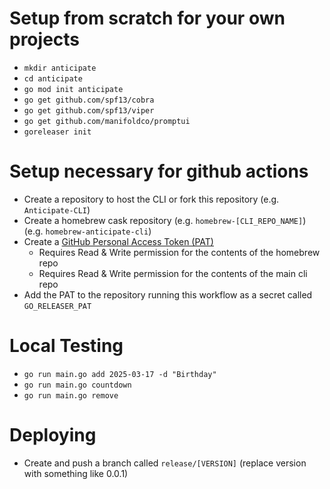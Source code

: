 # Setup from scratch for your own projects

- `mkdir anticipate`
- `cd anticipate`
- `go mod init anticipate`
- `go get github.com/spf13/cobra`
- `go get github.com/spf13/viper`
- `go get github.com/manifoldco/promptui`
- `goreleaser init`

# Setup necessary for github actions

- Create a repository to host the CLI or fork this repository (e.g. `Anticipate-CLI`)
- Create a homebrew cask repository (e.g. `homebrew-[CLI_REPO_NAME]`) (e.g. `homebrew-anticipate-cli`)
- Create a [GitHub Personal Access Token (PAT)](https://github.com/settings/tokens?type=beta)
  - Requires Read & Write permission for the contents of the homebrew repo
  - Requires Read & Write permission for the contents of the main cli repo
- Add the PAT to the repository running this workflow as a secret called `GO_RELEASER_PAT`

# Local Testing

- `go run main.go add 2025-03-17 -d "Birthday"`
- `go run main.go countdown`
- `go run main.go remove`

# Deploying

- Create and push a branch called `release/[VERSION]` (replace version with something like 0.0.1)
